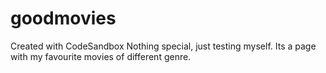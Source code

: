 # goodmovies
Created with CodeSandbox
Nothing special, just testing myself.
Its a page with my favourite movies of different genre.

